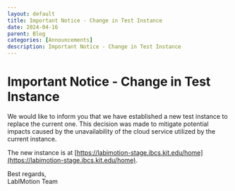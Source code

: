 ```yaml
---
layout: default
title: Important Notice - Change in Test Instance
date: 2024-04-16
parent: Blog
categories: [Announcements]
description: Important Notice - Change in Test Instance
---
```


# Important Notice - Change in Test Instance

We would like to inform you that we have established a new test instance to replace the current one. This decision was made to mitigate potential impacts caused by the unavailability of the cloud service utilized by the current instance.

The new instance is at [https://labimotion-stage.ibcs.kit.edu/home](https://labimotion-stage.ibcs.kit.edu/home).

Best regards,<br>
LabIMotion Team
